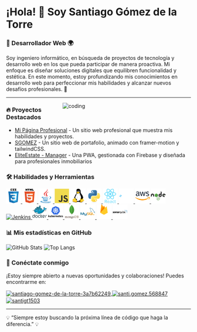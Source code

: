 # ¡Hola! 👋 Soy Santiago Gómez de la Torre
### 🚀 Desarrollador Web 🌍

Soy ingeniero informático, en búsqueda de proyectos de tecnología y desarrollo web en los que pueda participar de manera proactiva. Mi enfoque es diseñar soluciones digitales que equilibren funcionalidad y estética. En este momento, estoy profundizando mis conocimientos en desarrollo web para perfeccionar mis habilidades y alcanzar nuevos desafíos profesionales. 🚀

<hr />

<img align="right" alt="coding" width="350" src="https://media.tenor.com/NOYF3f82b_gAAAAC/programmer.gif">

### 🔥 Proyectos Destacados
- [Mi Página Profesional](https://github.com/sgomez-dev/profesional-homepage) - Un sitio web profesional que muestra mis habilidades y proyectos.
- [SGOMEZ](https://github.com/sgomez-dev/sgomez-portfolio) - Un sitio web de portafolio, animado con framer-motion y tailwindCSS.
- [EliteEstate - Manager](https://github.com/sgomez-dev/EliteEstate-Manager) - Una PWA, gestionada con Firebase y diseñada para profesionales inmobiliarios 

### 🛠️ Habilidades y Herramientas
<p align="left">
  <a href="https://www.w3schools.com/css/" target="_blank" rel="noreferrer">
    <img src="https://raw.githubusercontent.com/devicons/devicon/master/icons/css3/css3-original-wordmark.svg" alt="css3" width="40" height="40"/>
  </a>
  <a href="https://www.w3.org/html/" target="_blank" rel="noreferrer">
    <img src="https://raw.githubusercontent.com/devicons/devicon/master/icons/html5/html5-original-wordmark.svg" alt="html5" width="40" height="40"/>
  </a>
  <a href="https://www.java.com" target="_blank" rel="noreferrer">
    <img src="https://raw.githubusercontent.com/devicons/devicon/master/icons/java/java-original.svg" alt="java" width="40" height="40"/>
  </a>
  <a href="https://developer.mozilla.org/en-US/docs/Web/JavaScript" target="_blank" rel="noreferrer">
    <img src="https://raw.githubusercontent.com/devicons/devicon/master/icons/javascript/javascript-original.svg" alt="javascript" width="40" height="40"/>
  </a>
  <a href="https://www.linux.org/" target="_blank" rel="noreferrer">
    <img src="https://raw.githubusercontent.com/devicons/devicon/master/icons/linux/linux-original.svg" alt="linux" width="40" height="40"/>
  </a>
  <a href="https://www.python.org" target="_blank" rel="noreferrer">
    <img src="https://raw.githubusercontent.com/devicons/devicon/master/icons/python/python-original.svg" alt="python" width="40" height="40"/>
  </a>
  <a href="https://reactjs.org/" target="_blank" rel="noreferrer">
    <img src="https://raw.githubusercontent.com/devicons/devicon/master/icons/react/react-original-wordmark.svg" alt="react" width="40" height="40"/>
  </a>
  <a href="#" target="_blank" rel="noreferrer">
    <img src="https://raw.githubusercontent.com/devicons/devicon/master/icons/tailwindcss/tailwindcss-original-wordmark.svg" alt="tailwindcss" width="40" height="40"/>
  </a>
  <a href="#" target="_blank" rel="noreferrer">
    <img src="https://raw.githubusercontent.com/devicons/devicon/master/icons/amazonwebservices/amazonwebservices-original-wordmark.svg" alt="aws" width="40" height="40"/>
  </a>
  <a href="#" target="_blank" rel="noreferrer">
    <img src="https://raw.githubusercontent.com/devicons/devicon/master/icons/nodejs/nodejs-original-wordmark.svg" alt="nodejs" width="40" height="40"/>
  </a>
  <a href="#" target="_blank" rel="noreferrer">
    <img src="[https://cdn.jsdelivr.net/gh/devicons/devicon@master/icons/jenkins/jenkins-original-wordmark.svg](https://cdnjs.cloudflare.com/ajax/libs/simple-icons/1.9.2/jenkins.svg)" alt="Jenkins" width="40" height="40"/>
  </a>
  <a href="#" target="_blank" rel="noreferrer">
    <img src="https://raw.githubusercontent.com/devicons/devicon/master/icons/docker/docker-original-wordmark.svg" alt="docker" width="40" height="40"/>
  </a>
  <a href="#" target="_blank" rel="noreferrer">
    <img src="https://raw.githubusercontent.com/devicons/devicon/master/icons/kubernetes/kubernetes-original-wordmark.svg" alt="kubernetes" width="40" height="40"/>
  </a>
  <a href="#" target="_blank" rel="noreferrer">
    <img src="https://raw.githubusercontent.com/devicons/devicon/master/icons/mongodb/mongodb-original-wordmark.svg" alt="mongodb" width="40" height="40"/>
  </a>
  <a href="#" target="_blank" rel="noreferrer">
    <img src="https://raw.githubusercontent.com/devicons/devicon/master/icons/mysql/mysql-original-wordmark.svg" alt="mysql" width="40" height="40"/>
  </a>
  <a href="#" target="_blank" rel="noreferrer">
    <img src="https://raw.githubusercontent.com/devicons/devicon/master/icons/firebase/firebase-original-wordmark.svg" alt="firebase" width="40" height="40"/>
  </a>
  <a href="#" target="_blank" rel="noreferrer">
    <img src="https://raw.githubusercontent.com/devicons/devicon/master/icons/sonarqube/sonarqube-original-wordmark.svg" alt="sonarqube" width="40" height="40"/>
  </a>
</p>

### 📊 Mis estadísticas en GitHub
![GitHub Stats](https://github-readme-stats.vercel.app/api?username=sgomez-dev&show_icons=true&locale=en)
![Top Langs](https://github-readme-stats.vercel.app/api/top-langs?username=sgomez-dev&show_icons=true&locale=en&layout=compact)

### 🤝 Conéctate conmigo
¡Estoy siempre abierto a nuevas oportunidades y colaboraciones! Puedes encontrarme en:

<p align="left">
  <a href="https://linkedin.com/in/sgomez-dev" target="blank">
    <img align="center" src="https://raw.githubusercontent.com/rahuldkjain/github-profile-readme-generator/master/src/images/icons/Social/linked-in-alt.svg" alt="santiago-gomez-de-la-torre-3a7b62249" height="30" width="40" />
  </a>
  <a href="https://fb.com/santi.gomez.568847" target="blank">
    <img align="center" src="https://raw.githubusercontent.com/rahuldkjain/github-profile-readme-generator/master/src/images/icons/Social/facebook.svg" alt="santi.gomez.568847" height="30" width="40" />
  </a>
  <a href="https://instagram.com/santigt1503" target="blank">
    <img align="center" src="https://raw.githubusercontent.com/rahuldkjain/github-profile-readme-generator/master/src/images/icons/Social/instagram.svg" alt="santigt1503" height="30" width="40" />
  </a>
</p>

---

💡 “Siempre estoy buscando la próxima línea de código que haga la diferencia.” 💡
